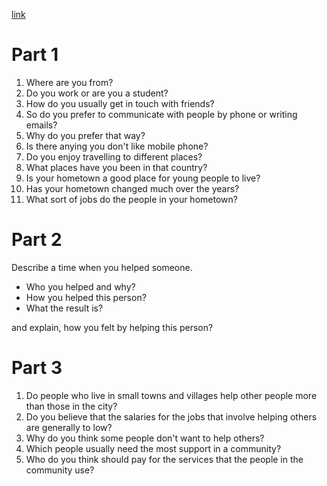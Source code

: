 [link](https://www.youtube.com/watch?v=TneqhthYz_w&ab_channel=IELTSSPEAKINGTEST)

# Part 1

1. Where are you from?
2. Do you work or are you a student?
3. How do you usually get in touch with friends?
4. So do you prefer to communicate with people by phone or writing emails?
5. Why do you prefer that way?
6. Is there anying you don't like mobile phone?
7. Do you enjoy travelling to different places?
8. What places have you been in that country?
9. Is your hometown a good place for young people to live?
10. Has your hometown changed much over the years?
11. What sort of jobs do the people in your hometown?

# Part 2

Describe a time when you helped someone.

- Who you helped and why?
- How you helped this person?
- What the result is?

and explain, how you felt by helping this person?

# Part 3

1. Do people who live in small towns and villages help other people more than those in the city?
2. Do you believe that the salaries for the jobs that involve helping others are generally to low?
3. Why do you think some people don't want to help others?
4. Which people usually need the most support in a community?
5. Who do you think should pay for the services that the people in the community use?